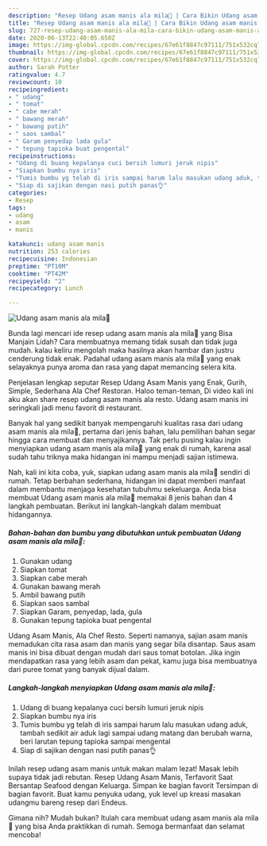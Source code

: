 ```yaml
---
description: "Resep Udang asam manis ala mila🥰 | Cara Bikin Udang asam manis ala mila🥰 Yang Enak dan Simpel"
title: "Resep Udang asam manis ala mila🥰 | Cara Bikin Udang asam manis ala mila🥰 Yang Enak dan Simpel"
slug: 727-resep-udang-asam-manis-ala-mila-cara-bikin-udang-asam-manis-ala-mila-yang-enak-dan-simpel
date: 2020-06-13T22:40:05.650Z
image: https://img-global.cpcdn.com/recipes/67e61f8847c97111/751x532cq70/udang-asam-manis-ala-mila🥰-foto-resep-utama.jpg
thumbnail: https://img-global.cpcdn.com/recipes/67e61f8847c97111/751x532cq70/udang-asam-manis-ala-mila🥰-foto-resep-utama.jpg
cover: https://img-global.cpcdn.com/recipes/67e61f8847c97111/751x532cq70/udang-asam-manis-ala-mila🥰-foto-resep-utama.jpg
author: Sarah Potter
ratingvalue: 4.7
reviewcount: 10
recipeingredient:
- " udang"
- " tomat"
- " cabe merah"
- " bawang merah"
- " bawang putih"
- " saos sambal"
- " Garam penyedap lada gula"
- " tepung tapioka buat pengental"
recipeinstructions:
- "Udang di buang kepalanya cuci bersih lumuri jeruk nipis"
- "Siapkan bumbu nya iris"
- "Tumis bumbu yg telah di iris sampai harum lalu masukan udang aduk, tambah sedikit air aduk lagi sampai udang matang dan berubah warna, beri larutan tepung tapioka sampai mengental"
- "Siap di sajikan dengan nasi putih panas👌"
categories:
- Resep
tags:
- udang
- asam
- manis

katakunci: udang asam manis 
nutrition: 253 calories
recipecuisine: Indonesian
preptime: "PT10M"
cooktime: "PT42M"
recipeyield: "2"
recipecategory: Lunch

---
```



![Udang asam manis ala mila🥰](https://img-global.cpcdn.com/recipes/67e61f8847c97111/751x532cq70/udang-asam-manis-ala-mila🥰-foto-resep-utama.jpg)

Bunda lagi mencari ide resep udang asam manis ala mila🥰 yang Bisa Manjain Lidah? Cara membuatnya memang tidak susah dan tidak juga mudah. kalau keliru mengolah maka hasilnya akan hambar dan justru cenderung tidak enak. Padahal udang asam manis ala mila🥰 yang enak selayaknya punya aroma dan rasa yang dapat memancing selera kita.

Penjelasan lengkap seputar Resep Udang Asam Manis yang Enak, Gurih, Simple, Sederhana Ala Chef Restoran. Haloo teman-teman, Di video kali ini aku akan share resep udang asam manis ala resto. Udang asam manis ini seringkali jadi menu favorit di restaurant.

Banyak hal yang sedikit banyak mempengaruhi kualitas rasa dari udang asam manis ala mila🥰, pertama dari jenis bahan, lalu pemilihan bahan segar hingga cara membuat dan menyajikannya. Tak perlu pusing kalau ingin menyiapkan udang asam manis ala mila🥰 yang enak di rumah, karena asal sudah tahu triknya maka hidangan ini mampu menjadi sajian istimewa.


Nah, kali ini kita coba, yuk, siapkan udang asam manis ala mila🥰 sendiri di rumah. Tetap berbahan sederhana, hidangan ini dapat memberi manfaat dalam membantu menjaga kesehatan tubuhmu sekeluarga. Anda bisa membuat Udang asam manis ala mila🥰 memakai 8 jenis bahan dan 4 langkah pembuatan. Berikut ini langkah-langkah dalam membuat hidangannya.

<!--inarticleads1-->

##### Bahan-bahan dan bumbu yang dibutuhkan untuk pembuatan Udang asam manis ala mila🥰:

1. Gunakan  udang
1. Siapkan  tomat
1. Siapkan  cabe merah
1. Gunakan  bawang merah
1. Ambil  bawang putih
1. Siapkan  saos sambal
1. Siapkan  Garam, penyedap, lada, gula
1. Gunakan  tepung tapioka buat pengental


Udang Asam Manis, Ala Chef Resto. Seperti namanya, sajian asam manis memadukan cita rasa asam dan manis yang segar bila disantap. Saus asam manis ini bisa dibuat dengan mudah dari saus tomat botolan. Jika ingin mendapatkan rasa yang lebih asam dan pekat, kamu juga bisa membuatnya dari puree tomat yang banyak dijual dalam. 

<!--inarticleads2-->

##### Langkah-langkah menyiapkan Udang asam manis ala mila🥰:

1. Udang di buang kepalanya cuci bersih lumuri jeruk nipis
1. Siapkan bumbu nya iris
1. Tumis bumbu yg telah di iris sampai harum lalu masukan udang aduk, tambah sedikit air aduk lagi sampai udang matang dan berubah warna, beri larutan tepung tapioka sampai mengental
1. Siap di sajikan dengan nasi putih panas👌


Inilah resep udang asam manis untuk makan malam lezat! Masak lebih supaya tidak jadi rebutan. Resep Udang Asam Manis, Terfavorit Saat Bersantap Seafood dengan Keluarga. Simpan ke bagian favorit Tersimpan di bagian favorit. Buat kamu penyuka udang, yuk level up kreasi masakan udangmu bareng resep dari Endeus. 

Gimana nih? Mudah bukan? Itulah cara membuat udang asam manis ala mila🥰 yang bisa Anda praktikkan di rumah. Semoga bermanfaat dan selamat mencoba!
